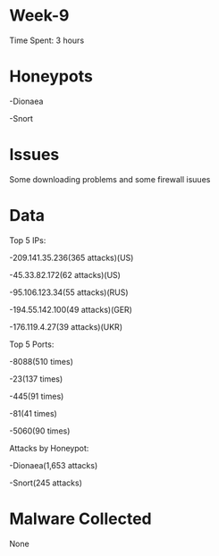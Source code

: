 # Week-9

Time Spent: 3 hours

# Honeypots
-Dionaea

-Snort

# Issues
Some downloading problems and some firewall isuues

# Data

Top 5 IPs:

-209.141.35.236(365 attacks)(US)

-45.33.82.172(62 attacks)(US)

-95.106.123.34(55 attacks)(RUS)

-194.55.142.100(49 attacks)(GER)

-176.119.4.27(39 attacks)(UKR)

Top 5 Ports:

-8088(510 times)

-23(137 times)

-445(91 times)

-81(41 times)

-5060(90 times)

Attacks by Honeypot:

-Dionaea(1,653 attacks)

-Snort(245 attacks)

# Malware Collected

None
